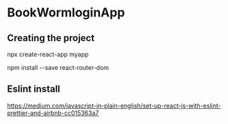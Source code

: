 # BookWormloginApp

## Creating the project

npx create-react-app myapp

npm install --save react-router-dom

## Eslint install
https://medium.com/javascript-in-plain-english/set-up-react-js-with-eslint-prettier-and-airbnb-cc015363a7